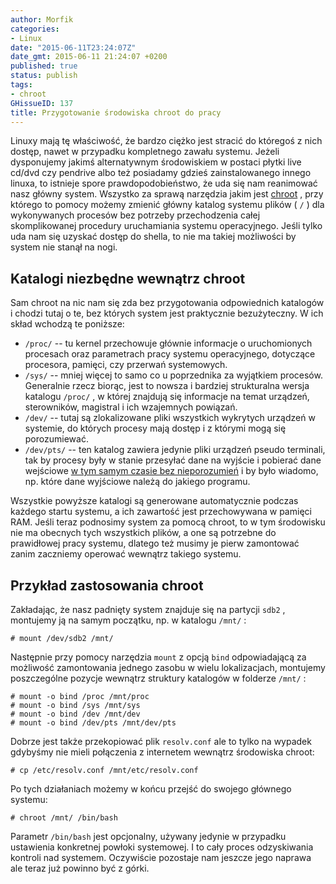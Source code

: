 ```yaml
---
author: Morfik
categories:
- Linux
date: "2015-06-11T23:24:07Z"
date_gmt: 2015-06-11 21:24:07 +0200
published: true
status: publish
tags:
- chroot
GHissueID: 137
title: Przygotowanie środowiska chroot do pracy
---
```


Linuxy mają tę właściwość, że bardzo ciężko jest stracić do któregoś z nich dostęp, nawet w
przypadku kompletnego zawału systemu. Jeżeli dysponujemy jakimś alternatywnym środowiskiem w postaci
płytki live cd/dvd czy pendrive albo też posiadamy gdzieś zainstalowanego innego linuxa, to istnieje
spore prawdopodobieństwo, że uda się nam reanimować nasz główny system. Wszystko za sprawą narzędzia
jakim jest [chroot](https://pl.wikipedia.org/wiki/Chroot) , przy którego to pomocy możemy zmienić
główny katalog systemu plików ( `/` ) dla wykonywanych procesów bez potrzeby przechodzenia całej
skomplikowanej procedury uruchamiania systemu operacyjnego. Jeśli tylko uda nam się uzyskać dostęp
do shella, to nie ma takiej możliwości by system nie stanął na nogi.

<!--more-->
## Katalogi niezbędne wewnątrz chroot

Sam chroot na nic nam się zda bez przygotowania odpowiednich katalogów i chodzi tutaj o te, bez
których system jest praktycznie bezużyteczny. W ich skład wchodzą te poniższe:

  - `/proc/` -- tu kernel przechowuje głównie informacje o uruchomionych procesach oraz parametrach
    pracy systemu operacyjnego, dotyczące procesora, pamięci, czy przerwań systemowych.
  - `/sys/` -- mniej więcej to samo co u poprzednika za wyjątkiem procesów. Generalnie rzecz biorąc,
    jest to nowsza i bardziej strukturalna wersja katalogu `/proc/` , w której znajdują się
    informacje na temat urządzeń, sterowników, magistral i ich wzajemnych powiązań.
  - `/dev/` -- tutaj są zlokalizowane pliki wszystkich wykrytych urządzeń w systemie, do których
    procesy mają dostęp i z którymi mogą się porozumiewać.
  - `/dev/pts/` -- ten katalog zawiera jedynie pliki urządzeń pseudo terminali, tak by procesy były
    w stanie przesyłać dane na wyjście i pobierać dane wejściowe [w tym samym czasie bez
    nieporozumień](https://unix.stackexchange.com/questions/93531/what-is-stored-in-dev-pts-files-and-can-we-open-them)
    i by było wiadomo, np. które dane wyjściowe należą do jakiego programu.

Wszystkie powyższe katalogi są generowane automatycznie podczas każdego startu systemu, a ich
zawartość jest przechowywana w pamięci RAM. Jeśli teraz podnosimy system za pomocą chroot, to w tym
środowisku nie ma obecnych tych wszystkich plików, a one są potrzebne do prawidłowej pracy systemu,
dlatego też musimy je pierw zamontować zanim zaczniemy operować wewnątrz takiego systemu.

## Przykład zastosowania chroot

Zakładając, że nasz padnięty system znajduje się na partycji `sdb2` , montujemy ją na samym
początku, np. w katalogu `/mnt/` :

    # mount /dev/sdb2 /mnt/

Następnie przy pomocy narzędzia `mount` z opcją `bind` odpowiadającą za możliwość zamontowania
jednego zasobu w wielu lokalizacjach, montujemy poszczególne pozycje wewnątrz struktury katalogów w
folderze `/mnt/` :

    # mount -o bind /proc /mnt/proc
    # mount -o bind /sys /mnt/sys
    # mount -o bind /dev /mnt/dev
    # mount -o bind /dev/pts /mnt/dev/pts

Dobrze jest także przekopiować plik `resolv.conf` ale to tylko na wypadek gdybyśmy nie mieli
połączenia z internetem wewnątrz środowiska chroot:

    # cp /etc/resolv.conf /mnt/etc/resolv.conf

Po tych działaniach możemy w końcu przejść do swojego głównego systemu:

    # chroot /mnt/ /bin/bash

Parametr `/bin/bash` jest opcjonalny, używany jedynie w przypadku ustawienia konkretnej powłoki
systemowej. I to cały proces odzyskiwania kontroli nad systemem. Oczywiście pozostaje nam jeszcze
jego naprawa ale teraz już powinno być z górki.
